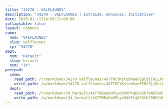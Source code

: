 ```yaml
---
title: "34270 - VALFLAUNES"
description: "34270 - VALFLAUNES | Entraide, Annonces, Initiatives"
date: 2020-01-11T14:09:21+09:00
collapsible: false
layout: commune
comm:
  nom: "VALFLAUNES"
  slug: valflaunes
  cp: "34270"
dept:
  nom: "Hérault"
  slug: herault
  num: "34"
peerpad:
  comm:
    read_path: /r/markdown/34270_valflaunes/4XTTMCYKstubhaeFEBC9jj9LLh6QX57gmwSst5FJXE9iWQkjM
    write_path: /w/markdown/34270_valflaunes/4XTTMCYKstubhaeFEBC9jj9LLh6QX57gmwSst5FJXE9iWQkjM-K3TgUKRpgzfhUYG8DABQCq33nVRWDGvEPTRGay4AaSuK1VsvYG5mfiFWVptfRF6LxRXQHgm2ZNbipLDPDiKRR6NvGBAoHCFrSyMSxUTcmii5uuKU5F2M1bBdZXLME99SKwe2XJZh
  dept:
    read_path: /r/markdown/34_herault/4XTTMBaUoHPLycDdXPtqBJGVh78NEVoMZNyf8Wnh1X5DK6Ew8
    write_path: /w/markdown/34_herault/4XTTMBaUoHPLycDdXPtqBJGVh78NEVoMZNyf8Wnh1X5DK6Ew8-K3TgTd4rzWVX1F82NgGyNepGUxhqCmodCALjxNZeEdBQWQhd1NJYx1gHMW9QBLL6sN41ALXRejLsG2VetgVferfVncrvVCz47dChJvN8ouQLRMdWs4KpxKPeRYR1nspmhzdBqF8J
---
```


